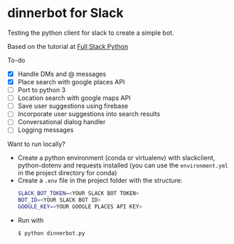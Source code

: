 # dinnerbot for Slack

Testing the python client for slack to create a simple bot.

Based on the tutorial at [Full Stack Python](https://www.fullstackpython.com/blog/build-first-slack-bot-python.html)

To-do
- [x] Handle DMs and @ messages
- [x] Place search with google places API
- [ ] Port to python 3
- [ ] Location search with google maps API
- [ ] Save user suggestions using firebase
- [ ] Incorporate user suggestions into search results
- [ ] Conversational dialog handler
- [ ] Logging messages

Want to run locally?

- Create a python environment (conda or virtualenv) with slackclient, python-dotenv and requests installed (you can use the `environment.yml` in the project directory for conda)
- Create a `.env` file in the project folder with the structure:
    ```bash
    SLACK_BOT_TOKEN=<YOUR SLACK BOT TOKEN>
    BOT_ID=<YOUR SLACK BOT ID>
    GOOGLE_KEY=<YOUR GOOGLE PLACES API KEY>
    ```
- Run with
    ```bash
    $ python dinnerbot.py
    ```

